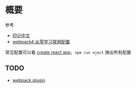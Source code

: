 # 概要

参考

- [印记中文](https://webpack.docschina.org/guides/)
- [webpack4 从零学习常用配置](http://www.imooc.com/article/287156)


常见配置可以看 [create react app](https://create-react-app.dev/)，`npm run eject` 弹出所有配置 

## TODO
- [webpack plugin](https://juejin.cn/post/7068482202669056037)  
